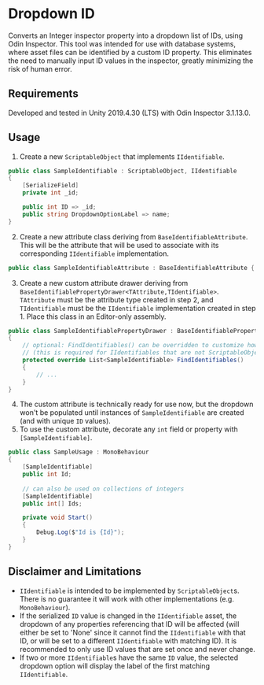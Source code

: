 # Dropdown ID

Converts an Integer inspector property into a dropdown list of IDs, using Odin Inspector. This tool was intended for use with database systems, where asset files can be identified by a custom ID property. This eliminates the need to manually input ID values in the inspector, greatly minimizing the risk of human error.

## Requirements
Developed and tested in Unity 2019.4.30 (LTS) with Odin Inspector 3.1.13.0.

## Usage

1. Create a new `ScriptableObject` that implements `IIdentifiable`.
```csharp
public class SampleIdentifiable : ScriptableObject, IIdentifiable
{
    [SerializeField]
    private int _id;

    public int ID => _id;
    public string DropdownOptionLabel => name;
}
```

2. Create a new attribute class deriving from `BaseIdentifiableAttribute`. This will be the attribute that will be used to associate with its corresponding `IIdentifiable` implementation.
```csharp
public class SampleIdentifiableAttribute : BaseIdentifiableAttribute { }
```

3. Create a new custom attribute drawer deriving from `BaseIdentifiablePropertyDrawer<TAttribute,TIdentifiable>`. `TAttribute` must be the attribute type created in step 2, and `TIdentifiable` must be the `IIdentifiable` implementation created in step 1. Place this class in an Editor-only assembly.

```csharp
public class SampleIdentifiablePropertyDrawer : BaseIdentifiablePropertyDrawer<SampleIdentifiableAttribute,SampleIdentifiable> 
{ 
    // optional: FindIdentifiables() can be overridden to customize how SampleIdentifiables are found in the project
    // (this is required for IIdentifiables that are not ScriptableObjects)
    protected override List<SampleIdentifiable> FindIdentifiables()
    {
        // ...
    }
}
```

4. The custom attribute is technically ready for use now, but the dropdown won't be populated until instances of `SampleIdentifiable` are created (and with unique `ID` values).
5. To use the custom attribute, decorate any `int` field or property with `[SampleIdentifiable]`.
```csharp
public class SampleUsage : MonoBehaviour
{
    [SampleIdentifiable]
    public int Id;
    
    // can also be used on collections of integers
    [SampleIdentifiable]
    public int[] Ids;

    private void Start()
    {
        Debug.Log($"Id is {Id}");
    }
}
```

## Disclaimer and Limitations
- `IIdentifiable` is intended to be implemented by `ScriptableObject`s. There is no guarantee it will work with other implementations (e.g. `MonoBehaviour`).
- If the serialized `ID` value is changed in the `IIdentifiable` asset, the dropdown of any properties referencing that ID will be affected (will either be set to 'None' since it cannot find the `IIdentifiable` with that ID, or will be set to a different `IIdentifiable` with matching ID). It is recommended to only use ID values that are set once and never change.
- If two or more `IIdentifiable`s have the same `ID` value, the selected dropdown option will display the label of the first matching `IIdentifiable`.